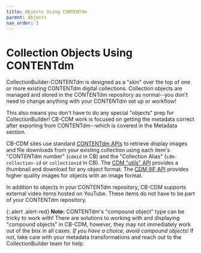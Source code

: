 ```yaml
---
title: Objects Using CONTENTdm
parent: Objects
nav_order: 3
---
```


# Collection Objects Using CONTENTdm

CollectionBuilder-CONTENTdm is designed as a "skin" over the top of one or more existing CONTENTdm digital collections. 
Collection objects are managed and stored in the CONTENTdm repository as normal--you don't need to change anything with your CONTENTdm set up or workflow!

This also means you don't have to do any special "objects" prep for CollectionBuilder! 
CB-CDM work is focused on getting the metadata correct after exporting from CONTENTdm--which is covered in the Metadata section.

CB-CDM sites use standard [CONTENTdm APIs](https://help.oclc.org/Metadata_Services/CONTENTdm/Advanced_website_customization/API_Reference/CONTENTdm_API) to retrieve display images and file downloads from your existing collection using each item's "CONTENTdm number" (`cdmid` in CB) and the "Collection Alias" (`cdm-collection-id` or `collectionid` in CB). 
The [CDM "utils" API](https://help.oclc.org/Metadata_Services/CONTENTdm/Advanced_website_customization/API_Reference/CONTENTdm_API/CONTENTdm_Website_API_Reference_-_utils) provides a thumbnail and download for any object format.
The [CDM IIIF API](https://help.oclc.org/Metadata_Services/CONTENTdm/Advanced_website_customization/API_Reference/IIIF_API_reference) provides higher quality images for objects with an image format.

In addition to objects in your CONTENTdm repository, CB-CDM supports external video items hosted on YouTube. 
These items do not have to be part of your CONTENTdm repository.

{:.alert .alert-red}
**Note:** CONTENTdm's "compound object" type can be tricky to work with! 
There are solutions to working with and displaying "compound objects" in CB-CDM, however, they may not immediately work out of the box in all cases.
*If you have a choice, avoid compound objects!*
If not, take care with your metadata transformations and reach out to the CollectionBuilder team for help.
